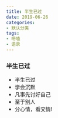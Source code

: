 ```yaml
---
title: 半生已过
date: 2019-06-26
categories:
- 默认分类
tags:
- 唠嗑
- 语录
---
```


### 半生已过

 <!-- more -->
 
  * 半生已过
  * 学会沉默 
  * 凡事先讨好自己 
  * 至于别人
  * 分心情，看交情!
